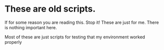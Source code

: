 # These are old scripts.

If for some reason you are reading this. Stop it! These are just for me. There is nothing important here. 

Most of these are just scripts for testing that my environment worked properly
